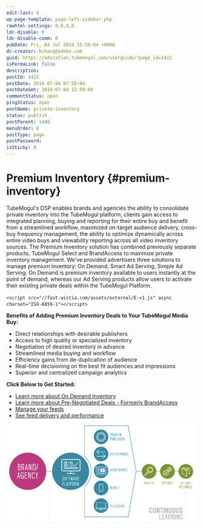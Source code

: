 ```yaml
---
edit-last: 4
wp-page-template: page-left-sidebar.php
rawhtml-settings: 0,0,0,0
ldc-disable: 0
ldc-disable-comm: 0
pubDate: Fri, 04 Jul 2014 15:50:04 +0000
dc-creator: hchang@adobe.com
guid: https://education.tubemogul.com/userguide/?page_id=1422
isPermaLink: false
description: 
postId: 1422
postDate: 2014-07-04 07:50:04
postDateGmt: 2014-07-04 15:50:04
commentStatus: open
pingStatus: open
postName: private-inventory
status: publish
postParent: 1408
menuOrder: 0
postType: page
postPassword: 
isSticky: 0
---
```


# Premium Inventory {#premium-inventory}

TubeMogul's DSP enables brands and agencies the ability to consolidate private inventory into the TubeMogul platform; clients gain access to integrated planning, buying and reporting for their entire buy and benefit from a streamlined workflow, maximized on-target audience delivery, cross-buy frequency management, the ability to optimize dynamically across entire video buys and viewability reporting across all video inventory sources. The Premium Inventory&nbsp;solution has combined previously separate products, TubeMogul Select and BrandAccess to maximize private inventory management. We've&nbsp;provided advertisers three solutions to manage premium inventory: On Demand, Smart Ad Serving, Simple Ad Serving. On Demand is premium inventory available to users instantly at the point of demand, whereas our Ad Serving products allow users to activate their existing private deals within the TubeMogul Platform.

`<script src="//fast.wistia.com/assets/external/E-v1.js" async charset="ISO-8859-1"></script>`   

**Benefits of Adding Premium Inventory Deals to Your TubeMogul Media Buy:**

* Direct relationships with desirable publishers
* Access to high&nbsp;quality or specialized inventory
* Negotiation of desired inventory in advance
* Streamlined media buying and workflow
* Efficiency gains from de-duplication of audience
* Real-time decisioning on the best fit audiences and impressions
* Superior and centralized campaign analytics

**Click Below to Get Started:&nbsp;**

* [Learn more about On Demand Inventory](private-inventory/on-demand-inventory.md)
* [Learn more about Pre-Negotiated Deals - Formerly BrandAccess](private-inventory/brandaccess.md)
* [Manage your feeds](/user-guide/planning/private-inventory/brandaccess/feed-management.md)
* [See feed delivery and performance](/user-guide/planning/private-inventory/feeds-reporting.md)

[ ![imagea](assets/imagea.png)](assets/imagea.png) 